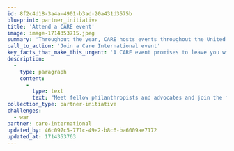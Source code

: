 ```yaml
---
id: 8f2c4d18-3a4a-4901-b3ad-20a431d3575b
blueprint: partner_initiative
title: 'Attend a CARE event'
image: image-1714353715.jpeg
summary: 'Throughout the year, CARE hosts events throughout the United States and in the over 100 countries where we work. These events are designed to bring people together, spark meaningful conversation around our work, and resource our future for the fight against global poverty.'
call_to_action: 'Join a Care International event'
key_facts_that_make_this_urgent: 'A CARE event promises to leave you with answers about how we can all help support women and girls around the world. You will find yourself among a passionate group of philanthropists and change-makers who are committed to cutting poverty off at its roots and providing tools for sustainable change to the people most vulnerable to hunger, violence and disease.'
description:
  -
    type: paragraph
    content:
      -
        type: text
        text: "Meet fellow philanthropists and advocates and join the fight against global poverty at one of CARE'S many events and trips."
collection_type: partner-initiative
challenges:
  - war
partner: care-international
updated_by: 46c097c5-771c-49e2-b8c6-ba6009ae7172
updated_at: 1714353763
---
```

